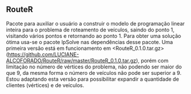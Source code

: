 ## RouteR
Pacote para auxiliar o usuário a construir o modelo de programação linear inteira para o problema de roteamento de veículos, saindo do ponto 1, visitando vários pontos e retornando ao ponto 1. Para obter uma solução ótima usa-se o pacote lpSolve nas dependências desse pacote.
Uma primeira versão está em funcionamento em <RouteR_0.1.0.tar.gz> (https://github.com/LUCIANE-ALCOFORADO/RouteR/raw/master/RouteR_0.1.0.tar.gz), porém com limitação no número de vértices do problema, não podendo ser maior do que 9, da mesma forma o número de veículos não pode ser superior a 9.
Estou adaptando esta versão para possibilitar expandir a quantidade de clientes (vértices) e de veículos.
